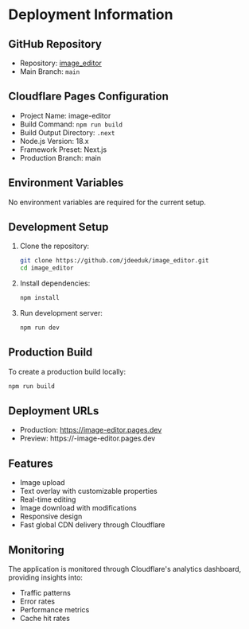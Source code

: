 # Deployment Information

## GitHub Repository
- Repository: [image_editor](https://github.com/jdeeduk/image_editor)
- Main Branch: `main`

## Cloudflare Pages Configuration
- Project Name: image-editor
- Build Command: `npm run build`
- Build Output Directory: `.next`
- Node.js Version: 18.x
- Framework Preset: Next.js
- Production Branch: main

## Environment Variables
No environment variables are required for the current setup.

## Development Setup
1. Clone the repository:
   ```bash
   git clone https://github.com/jdeeduk/image_editor.git
   cd image_editor
   ```

2. Install dependencies:
   ```bash
   npm install
   ```

3. Run development server:
   ```bash
   npm run dev
   ```

## Production Build
To create a production build locally:
```bash
npm run build
```

## Deployment URLs
- Production: https://image-editor.pages.dev
- Preview: https://<branch>-image-editor.pages.dev

## Features
- Image upload
- Text overlay with customizable properties
- Real-time editing
- Image download with modifications
- Responsive design
- Fast global CDN delivery through Cloudflare

## Monitoring
The application is monitored through Cloudflare's analytics dashboard, providing insights into:
- Traffic patterns
- Error rates
- Performance metrics
- Cache hit rates